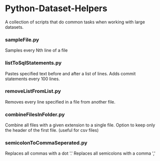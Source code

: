 # Python-Dataset-Helpers
A collection of scripts that do common tasks when working with large datasets.


### sampleFile.py
Samples every Nth line of a file

### listToSqlStatements.py
Pastes specified text before and after a list of lines.
Adds commit statements every 100 lines.

### removeListFromList.py
Removes every line specified in a file from another file.

### combineFilesInFolder.py
Combine all files with a given extension to a single file.
Option to keep only the header of the first file. (useful for csv files)

### semicolonToCommaSeperated.py
Replaces all commas with a dot '.'
Replaces all semicolons with a comma ','